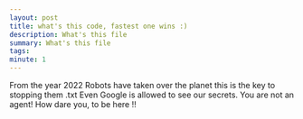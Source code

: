 ```yaml
---
layout: post
title: what's this code, fastest one wins :) 
description: What's this file 
summary: What's this file
tags: 
minute: 1
---
```


From the year 2022 Robots have taken over the planet this is the key to stopping them .txt
Even Google is allowed to see our secrets. You are not an agent! How dare you, to be here !!

